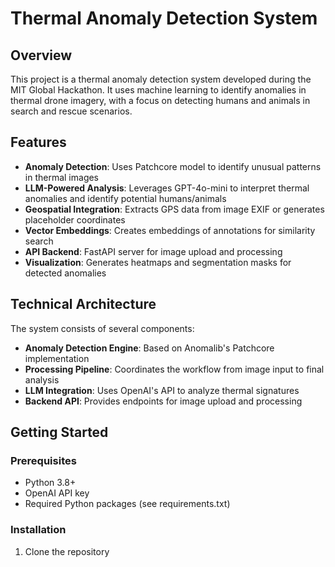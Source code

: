 # Thermal Anomaly Detection System

## Overview
This project is a thermal anomaly detection system developed during the MIT Global Hackathon. It uses machine learning to identify anomalies in thermal drone imagery, with a focus on detecting humans and animals in search and rescue scenarios.

## Features
- **Anomaly Detection**: Uses Patchcore model to identify unusual patterns in thermal images
- **LLM-Powered Analysis**: Leverages GPT-4o-mini to interpret thermal anomalies and identify potential humans/animals
- **Geospatial Integration**: Extracts GPS data from image EXIF or generates placeholder coordinates
- **Vector Embeddings**: Creates embeddings of annotations for similarity search
- **API Backend**: FastAPI server for image upload and processing
- **Visualization**: Generates heatmaps and segmentation masks for detected anomalies

## Technical Architecture
The system consists of several components:
- **Anomaly Detection Engine**: Based on Anomalib's Patchcore implementation
- **Processing Pipeline**: Coordinates the workflow from image input to final analysis
- **LLM Integration**: Uses OpenAI's API to analyze thermal signatures
- **Backend API**: Provides endpoints for image upload and processing

## Getting Started

### Prerequisites
- Python 3.8+
- OpenAI API key
- Required Python packages (see requirements.txt)

### Installation
1. Clone the repository